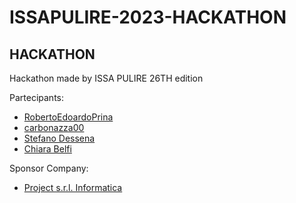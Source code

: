# ISSAPULIRE-2023-HACKATHON
## HACKATHON

Hackathon made by ISSA PULIRE 26TH edition



Partecipants:

- [RobertoEdoardoPrina](https://github.com/RobertoEdoardoPrina)
- [carbonazza00](https://github.com/carbonazza00)
- [Stefano Dessena](mailto:s.dessena@campus.unimib.it)
- [Chiara Belfi](https://www.linkedin.com/in/chiara-belfi-b5025a206)

Sponsor Company:
- [Project s.r.l. Informatica](https://www.presenzedelpersonale.it/)
